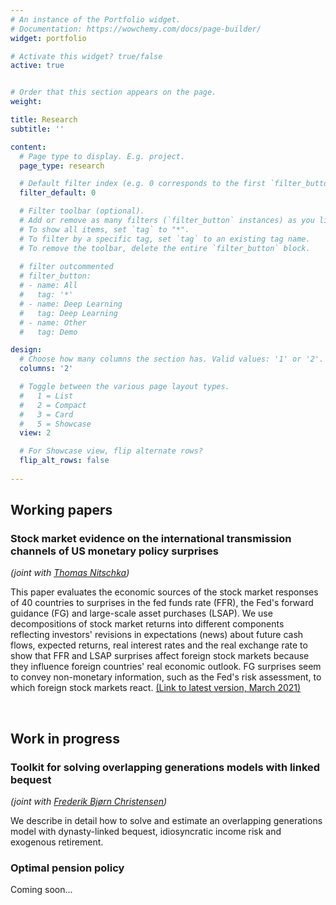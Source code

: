 ```yaml
---
# An instance of the Portfolio widget.
# Documentation: https://wowchemy.com/docs/page-builder/
widget: portfolio

# Activate this widget? true/false
active: true


# Order that this section appears on the page.
weight: 

title: Research
subtitle: ''

content:
  # Page type to display. E.g. project.
  page_type: research

  # Default filter index (e.g. 0 corresponds to the first `filter_button` instance below).
  filter_default: 0

  # Filter toolbar (optional).
  # Add or remove as many filters (`filter_button` instances) as you like.
  # To show all items, set `tag` to "*".
  # To filter by a specific tag, set `tag` to an existing tag name.
  # To remove the toolbar, delete the entire `filter_button` block.
  
  # filter outcommented
  # filter_button:
  # - name: All
  #   tag: '*'
  # - name: Deep Learning
  #   tag: Deep Learning
  # - name: Other
  #   tag: Demo

design:
  # Choose how many columns the section has. Valid values: '1' or '2'.
  columns: '2'

  # Toggle between the various page layout types.
  #   1 = List
  #   2 = Compact
  #   3 = Card
  #   5 = Showcase
  view: 2

  # For Showcase view, flip alternate rows?
  flip_alt_rows: false
  
---
```


## Working papers

### Stock market evidence on the international transmission channels of US monetary policy surprises
*(joint with [Thomas Nitschka](https://sites.google.com/site/tnitschka/))*

This paper evaluates the economic sources of the stock market responses of 40 countries to surprises in the fed funds rate (FFR), the Fed's forward guidance (FG) and large-scale asset purchases (LSAP). We use decompositions of stock market returns into different components reflecting investors' revisions in expectations (news) about future cash flows, expected returns, real interest rates and the real exchange rate to show that FFR and LSAP surprises affect foreign stock markets because they influence foreign countries' real economic outlook. FG surprises seem to convey non-monetary information, such as the Fed's risk assessment, to which foreign stock markets react. [(Link to latest version, March 2021)](https://www.dropbox.com/home?preview=StockMarketNews_FedMoPo.pdf)

&nbsp;

## Work in progress

### Toolkit for solving overlapping generations models with linked bequest
*(joint with [Frederik Bjørn Christensen](https://www.cbs.dk/en/research/departments-and-centres/department-of-economics/staff/fbceco))*

We describe in detail how to solve and estimate an overlapping generations model with dynasty-linked bequest, idiosyncratic income risk and exogenous retirement. 

### Optimal pension policy

Coming soon...

